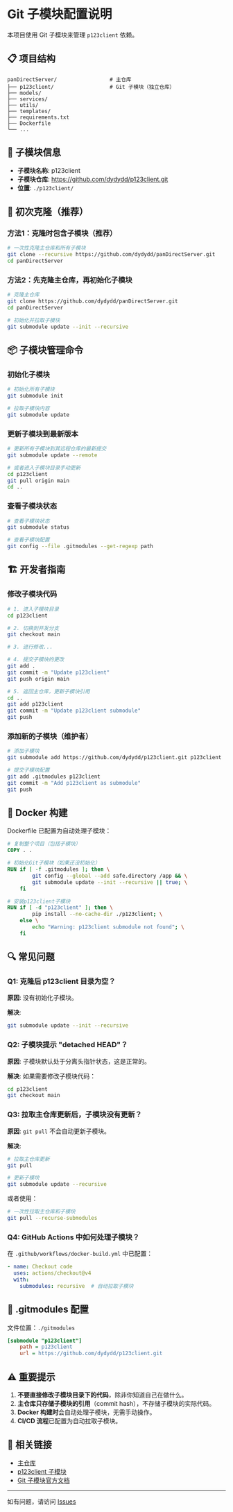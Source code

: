 # Git 子模块配置说明

本项目使用 Git 子模块来管理 `p123client` 依赖。

## 📋 项目结构

```
panDirectServer/                 # 主仓库
├── p123client/                  # Git 子模块（独立仓库）
├── models/
├── services/
├── utils/
├── templates/
├── requirements.txt
├── Dockerfile
└── ...
```

## 🔗 子模块信息

- **子模块名称**: p123client
- **子模块仓库**: https://github.com/dydydd/p123client.git
- **位置**: `./p123client/`

## 🚀 初次克隆（推荐）

### 方法1：克隆时包含子模块（推荐）

```bash
# 一次性克隆主仓库和所有子模块
git clone --recursive https://github.com/dydydd/panDirectServer.git
cd panDirectServer
```

### 方法2：先克隆主仓库，再初始化子模块

```bash
# 克隆主仓库
git clone https://github.com/dydydd/panDirectServer.git
cd panDirectServer

# 初始化并拉取子模块
git submodule update --init --recursive
```

## 📦 子模块管理命令

### 初始化子模块

```bash
# 初始化所有子模块
git submodule init

# 拉取子模块内容
git submodule update
```

### 更新子模块到最新版本

```bash
# 更新所有子模块到其远程仓库的最新提交
git submodule update --remote

# 或者进入子模块目录手动更新
cd p123client
git pull origin main
cd ..
```

### 查看子模块状态

```bash
# 查看子模块状态
git submodule status

# 查看子模块配置
git config --file .gitmodules --get-regexp path
```

## 🏗️ 开发者指南

### 修改子模块代码

```bash
# 1. 进入子模块目录
cd p123client

# 2. 切换到开发分支
git checkout main

# 3. 进行修改...

# 4. 提交子模块的更改
git add .
git commit -m "Update p123client"
git push origin main

# 5. 返回主仓库，更新子模块引用
cd ..
git add p123client
git commit -m "Update p123client submodule"
git push
```

### 添加新的子模块（维护者）

```bash
# 添加子模块
git submodule add https://github.com/dydydd/p123client.git p123client

# 提交子模块配置
git add .gitmodules p123client
git commit -m "Add p123client as submodule"
git push
```

## 🐳 Docker 构建

Dockerfile 已配置为自动处理子模块：

```dockerfile
# 复制整个项目（包括子模块）
COPY . .

# 初始化Git子模块（如果还没初始化）
RUN if [ -f .gitmodules ]; then \
        git config --global --add safe.directory /app && \
        git submodule update --init --recursive || true; \
    fi

# 安装p123client子模块
RUN if [ -d "p123client" ]; then \
        pip install --no-cache-dir ./p123client; \
    else \
        echo "Warning: p123client submodule not found"; \
    fi
```

## 🔍 常见问题

### Q1: 克隆后 p123client 目录为空？

**原因**: 没有初始化子模块。

**解决**:
```bash
git submodule update --init --recursive
```

### Q2: 子模块提示 "detached HEAD"？

**原因**: 子模块默认处于分离头指针状态，这是正常的。

**解决**: 如果需要修改子模块代码：
```bash
cd p123client
git checkout main
```

### Q3: 拉取主仓库更新后，子模块没有更新？

**原因**: `git pull` 不会自动更新子模块。

**解决**:
```bash
# 拉取主仓库更新
git pull

# 更新子模块
git submodule update --recursive
```

或者使用：
```bash
# 一次性拉取主仓库和子模块
git pull --recurse-submodules
```

### Q4: GitHub Actions 中如何处理子模块？

在 `.github/workflows/docker-build.yml` 中已配置：

```yaml
- name: Checkout code
  uses: actions/checkout@v4
  with:
    submodules: recursive  # 自动拉取子模块
```

## 📝 .gitmodules 配置

文件位置：`./gitmodules`

```ini
[submodule "p123client"]
    path = p123client
    url = https://github.com/dydydd/p123client.git
```

## ⚠️ 重要提示

1. **不要直接修改子模块目录下的代码**，除非你知道自己在做什么。
2. **主仓库只存储子模块的引用**（commit hash），不存储子模块的实际代码。
3. **Docker 构建时**会自动处理子模块，无需手动操作。
4. **CI/CD 流程**已配置为自动拉取子模块。

## 🔗 相关链接

- [主仓库](https://github.com/dydydd/panDirectServer)
- [p123client 子模块](https://github.com/dydydd/p123client)
- [Git 子模块官方文档](https://git-scm.com/book/en/v2/Git-Tools-Submodules)

---

如有问题，请访问 [Issues](https://github.com/dydydd/panDirectServer/issues)

